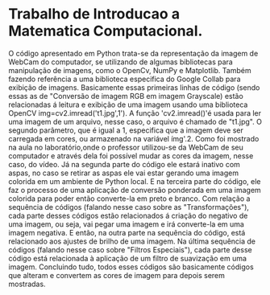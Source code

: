 # Trabalho de Introducao a Matematica Computacional.
O código apresentado em Python trata-se da representação da imagem de WebCam do computador, se utilizando de algumas bibliotecas para manipulação de imagens, como o OpenCv, NumPy e Matplotlib. Também fazendo referência a uma biblioteca especifica do Google Collab para exibição de imagens. Basicamente essas primeiras linhas de código (sendo essas as de "Conversão de imagem RGB em imagem Grayscale) estão relacionadas á leitura e exibição de uma imagem usando uma biblioteca OpenCV img=cv2.imread('t1.jpg',1'). A função 'cv2.imread()'é usada para ler uma imagem de um arquivo, nesse caso, o arquivo é chamado de "t1.jpg". O segundo parâmetro, que é igual a 1, especifica que a imagem deve ser carregada em cores, ou armazenado na variável ímg'.2.
Como foi mostrado na aula no laboratório,onde o professor utilizou-se da WebCam de seu computador e através dela foi possível mudar as cores da imagem, nesse caso, do vídeo. Já na segunda parte do código ele estará inativo com aspas, no caso se retirar as aspas ele vai estar gerando uma imagem colorida em um ambiente de Python local.
E na terceira parte do código, ele faz o processo de uma aplicação de conversão ponderada em uma imagem colorida para poder então converte-la em preto e branco.
Com relação a sequência de códigos (falando nesse caso sobre as "Transformações"), cada parte desses códigos estão relacionados á criação do negativo de uma imagem, ou seja, vai pegar uma imagem e irá converte-la em uma imagem negativa. E então, na outra parte na sequência do código, está relacionado aos ajustes de brilho de uma imagem.
Na última sequência de códigos (falando nesse caso sobre "Filtros Especiais"), cada parte desse código está relacionada à aplicação de um filtro de suavização em uma imagem. Concluindo tudo, todos esses códigos são basicamente códigos que alteram e convertem as cores de imagem para depois serem mostradas.



